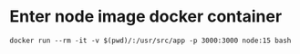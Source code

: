 # Enter node image docker container
`docker run --rm -it -v $(pwd)/:/usr/src/app -p 3000:3000 node:15 bash`
